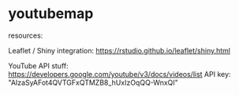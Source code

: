 # youtubemap



resources:

Leaflet / Shiny integration: https://rstudio.github.io/leaflet/shiny.html

YouTube API stuff:
https://developers.google.com/youtube/v3/docs/videos/list
API key: "AIzaSyAFot4QVTGFxQTMZB8_hUxIzOqQQ-WnxQI"
